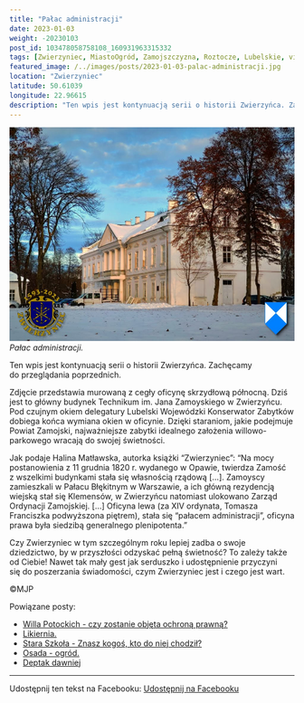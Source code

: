 ```yaml
---
title: "Pałac administracji"
date: 2023-01-03
weight: -20230103
post_id: 103478058758108_160931963315332
tags: [Zwierzyniec, MiastoOgród, Zamojszczyzna, Roztocze, Lubelskie, villarestituta, turystyka, dziedzictwo, zabytki, krajobrazy]
featured_image: /../images/posts/2023-01-03-palac-administracji.jpg
location: "Zwierzyniec"
latitude: 50.61039
longitude: 22.96615
description: "Ten wpis jest kontynuacją serii o historii Zwierzyńca. Zachęcamy do przeglądania poprzednich...."
---
```


![Pałac administracji.](/images/posts/2023-01-03-palac-administracji.jpg)
*Pałac administracji.*

Ten wpis jest kontynuacją serii o historii Zwierzyńca. Zachęcamy do przeglądania poprzednich.

Zdjęcie przedstawia murowaną z cegły oficynę skrzydłową północną. Dziś jest to główny budynek Technikum im. Jana Zamoyskiego w Zwierzyńcu.
Pod czujnym okiem delegatury Lubelski Wojewódzki Konserwator Zabytków dobiega końca wymiana okien w oficynie. Dzięki staraniom, jakie podejmuje Powiat Zamojski, najważniejsze zabytki idealnego założenia willowo-parkowego wracają do swojej świetności.

Jak podaje Halina Matławska, autorka książki “Zwierzyniec”:
“Na mocy postanowienia z 11 grudnia 1820 r. wydanego w Opawie, twierdza Zamość z wszelkimi budynkami stała się własnością rządową [...].
Zamoyscy zamieszkali w Pałacu Błękitnym w Warszawie, a ich główną rezydencją wiejską stał się Klemensów, w Zwierzyńcu natomiast ulokowano Zarząd Ordynacji Zamojskiej. [...]
Oficyna lewa (za XIV ordynata, Tomasza Franciszka podwyższona piętrem), stała się “pałacem administracji”, oficyna prawa była siedzibą generalnego plenipotenta.”

Czy Zwierzyniec w tym szczególnym roku lepiej zadba o swoje dziedzictwo, by w przyszłości odzyskać pełną świetność?
To zależy także od Ciebie!
Nawet tak mały gest jak serduszko i udostępnienie przyczyni się do poszerzania świadomości, czym Zwierzyniec jest i czego jest wart.



©MJP

Powiązane posty:
- [Willa Potockich - czy zostanie objęta ochroną prawną?](/posts/Willa-Potockich-czy-zostanie-objeta-ochrona-prawna)
- [Likiernia.](/posts/Likiernia)
- [Stara Szkoła - Znasz kogoś, kto do niej chodził?](/posts/Stara-Szkola-Znasz-kogos-kto-do-niej-chodzil)
- [Osada - ogród.](/posts/Osada-ogrod)
- [Deptak dawniej](/posts/Deptak-dawniej)


---

Udostępnij ten tekst na Facebooku:
[Udostępnij na Facebooku](https://www.facebook.com/sharer/sharer.php?u=https://stowarzyszeniewachniewskiej.pl/posts/Palac-administracji)

<script type="application/ld+json">
{
  "@context": "https://schema.org",
  "@type": "BlogPosting",
  "headline": "Pałac administracji",
  "datePublished": "2023-01-03",
  "dateModified": "2023-01-03",
  "author": {
    "@type": "Person",
    "name": "Michał Jan Patyk"
  },
  "publisher": {
    "@type": "Organization",
    "name": "Stowarzyszenie im. Aleksandry Wachniewskiej",
    "logo": {
      "@type": "ImageObject",
      "url": "https://stowarzyszeniewachniewskiej.pl/images/logo/logo.svg"
    }
  },
  "mainEntityOfPage": {
    "@type": "WebPage",
    "@id": "https://stowarzyszeniewachniewskiej.pl/posts/palac-administracji"
  },
  "image": {
    "@type": "ImageObject",
    "url": "https://stowarzyszeniewachniewskiej.pl//images/posts/2023-01-03-palac-administracji.jpg"
  },
  "articleSection": "Dziedzictwo Kulturowe i Zabytki",
  "keywords": "[Zwierzyniec, MiastoOgród, Zamojszczyzna, Roztocze, Lubelskie, villarestituta, turystyka, dziedzictwo, zabytki, krajobrazy]",
  "wordCount": 173,
  "articleBody": "Ten wpis jest kontynuacją serii o historii Zwierzyńca. Zachęcamy do przeglądania poprzednich.\n\nZdjęcie przedstawia murowaną z cegły oficynę skrzydłową północną. Dziś jest to główny budynek Technikum im. Jana Zamoyskiego w Zwierzyńcu.\nPod czujnym okiem delegatury Lubelski Wojewódzki Konserwator Zabytków dobiega końca wymiana okien w oficynie. Dzięki staraniom, jakie podejmuje Powiat Zamojski, najważniejsze zabytki idealnego założenia willowo-parkowego wracają do swojej świetności.\n\nJak podaje Halina Matławska, autorka książki “Zwierzyniec”:\n“Na mocy postanowienia z 11 grudnia 1820 r. wydanego w Opawie, twierdza Zamość z wszelkimi budynkami stała się własnością rządową [...].\nZamoyscy zamieszkali w Pałacu Błękitnym w Warszawie, a ich główną rezydencją wiejską stał się Klemensów, w Zwierzyńcu natomiast ulokowano Zarząd Ordynacji Zamojskiej. [...]\nOficyna lewa (za XIV ordynata, Tomasza Franciszka podwyższona piętrem), stała się “pałacem administracji”, oficyna prawa była siedzibą generalnego plenipotenta.”\n\nCzy Zwierzyniec w tym szczególnym roku lepiej zadba o swoje dziedzictwo, by w przyszłości odzyskać pełną świetność?\nTo zależy także od Ciebie!\nNawet tak mały gest jak serduszko i udostępnienie przyczyni się do poszerzania świadomości, czym Zwierzyniec jest i czego jest wart.\n\n\n\n©MJP",
  "description": "Ten wpis jest kontynuacją serii o historii Zwierzyńca. Zachęcamy do przeglądania poprzednich....",
  "copyrightHolder": {
    "@type": "Person",
    "name": "Michał Jan Patyk"
  }
}
</script>
<script type="application/ld+json">
{
  "@context": "https://schema.org",
  "@type": "BreadcrumbList",
  "itemListElement": [
    {
      "@type": "ListItem",
      "position": 1,
      "name": "Home",
      "item": "https://stowarzyszeniewachniewskiej.pl"
    },
    {
      "@type": "ListItem",
      "position": 2,
      "name": "posts",
      "item": "https://stowarzyszeniewachniewskiej.pl/posts"
    },
    {
      "@type": "ListItem",
      "position": 3,
      "name": "Pałac administracji",
      "item": "https://stowarzyszeniewachniewskiej.pl/posts/palac-administracji"
    }
  ]
}
</script>
